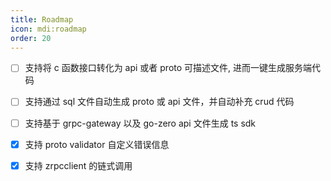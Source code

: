 ```yaml
---
title: Roadmap
icon: mdi:roadmap
order: 20
---
```


- [ ] 支持将 c 函数接口转化为 api 或者 proto 可描述文件, 进而一键生成服务端代码
- [ ] 支持通过 sql 文件自动生成 proto 或 api 文件，并自动补充 crud 代码
- [ ] 支持基于 grpc-gateway 以及 go-zero api 文件生成 ts sdk
- [x] 支持 proto validator 自定义错误信息
- [x] 支持 zrpcclient 的链式调用

